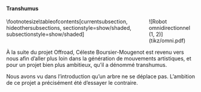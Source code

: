 #### Transhumus

<div class="columns">
<div class="column" width="50%">
\footnotesize\tableofcontents[currentsubsection, hideothersubsections, sectionstyle=show/shaded, subsectionstyle=show/shaded]
</div>
<div class="column" width="50%">
![Robot omnidirectionnel (1, 2)](tikz/omni.pdf)
</div>
</div>

<div class="notes">

À la suite du projet Offroad, Céleste Boursier-Mougenot est revenu vers nous afin d’aller plus loin dans la génération
de mouvements artistiques, et pour un projet bien plus ambitieux, qu’il a dénommé transhumus.

Nous avons vu dans l’introduction qu’un arbre ne se déplace pas. L’ambition de ce projet a précisément été d’essayer le
contraire.
</div>
